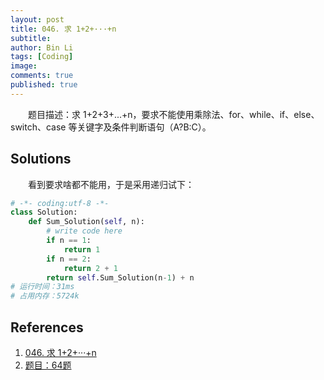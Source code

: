 ```yaml
---
layout: post
title: 046. 求 1+2+···+n
subtitle: 
author: Bin Li
tags: [Coding]
image: 
comments: true
published: true
---
```


　　题目描述：求 1+2+3+...+n，要求不能使用乘除法、for、while、if、else、switch、case 等关键字及条件判断语句（A?B:C）。

## Solutions
　　看到要求啥都不能用，于是采用递归试下：

```python
# -*- coding:utf-8 -*-
class Solution:
    def Sum_Solution(self, n):
        # write code here
        if n == 1:
            return 1
        if n == 2:
            return 2 + 1
        return self.Sum_Solution(n-1) + n
# 运行时间：31ms
# 占用内存：5724k
```


## References
1. [046. 求 1+2+···+n](https://www.nowcoder.com/practice/7a0da8fc483247ff8800059e12d7caf1?tpId=13&tqId=11200&rp=1&ru=%2Fta%2Fcoding-interviews&qru=%2Fta%2Fcoding-interviews%2Fquestion-ranking&tPage=3)
2. [题目：64题](https://www.cnblogs.com/yanmk/p/9130711.html)